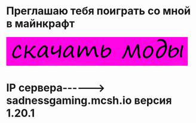 <h1>Преглашаю тебя поиграть со мной в майнкрафт</h1>
<style> body { 
    background-image: url('fonnnn.jpg'); 
    background-repeat: no-repeat; 
    background-size: 1920px 1080px
} 
</style>
<body>
<a href="mods.zip" download><img src="моды.png" alt="htlm" ></a>
</body>
<h1>IP сервера------> sadnessgaming.mcsh.io версия 1.20.1</h1>
